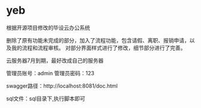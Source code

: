 # yeb
根据开源项目修改的毕设云办公系统

删除了原有功能未完成的部分，加入了流程功能，包含请假、离职、报销申请，以及我的流程和流程审核。
对部分界面样式进行了修改，细节部分进行了完善。

云服务器7月到期，最好改成自己的服务器

管理员账号：admin
管理员密码：123

swagger路径：http://localhost:8081/doc.html

sql文件：sql目录下,执行脚本即可

